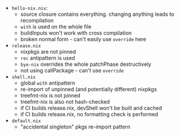
- `hello-nix.nix`:
  - source closure contains everything. changing anything leads to recompilation
  - `with` is used on the whole file
  - buildInputs won't work with cross compilation
  - broken normal form - can't easily use `override` here
- `release.nix`
  - nixpkgs are not pinned
  - `rec` antipattern is used
  - `bye-nix` overrides the whole patchPhase destructively
  - not using callPackage - can't use `override`
- `shell.nix`
  - global `with` antipattern
  - re-import of unpinned (and potentially different) nixpkgs
  - treefmt-nix is not pinned
  - treefmt-nix is also not hash-checked
  - if CI builds release.nix, devShell won't be built and cached
  - if CI builds release.nix, no formatting check is performed
- `default.nix`
  - "accidental singleton" pkgs re-import pattern
